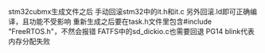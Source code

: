 stm32cubmx生成文件之后
手动回滚stm32中的it.h和it.c
另外回滚.ld即可正确编译，且功能不受影响
重新生成之后要在task.h文件里包含#include "FreeRTOS.h"，不然会报错
FATFS中的sd_dickio.c也需要回退
PG14 blink代表内存分配失败